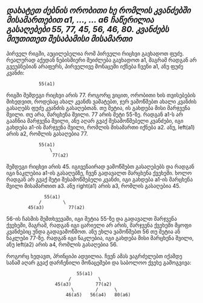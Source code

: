 ***__დახატეთ ძებნის ორობითი ხე რომლის კვანძებში მისამართებით a1, ..., ... a6 ჩაწერილია გასაღებები 55, 77, 45, 56, 46, 80. კვანძებს მიუთითეთ შესაბამისი მისამართი__***
-------------------
პირველ რიგში, აუცილებელია რომ პირველი რიცხვი გავხადოთ ფუძე. რეალურად აქედან ნებისმიერი შეიძლება გავხადოთ a1, მაგრამ რადგან არ გვეუბნებიან არაფერს, პირველივე მონაცემი იქნება ჩვენი a1, ანუ ფუძე კვანძი:
```
            55(a1)
```
რიგში შემდეგი რიცხვი არის 77. როგორც ვიცით, ორობითი ხის თვისებების მიხედვით, როდესაც ახალ კვანძს ვამატებთ, ჯერ ვამოწმებთ ახალი კვანძის გასაღებს ფუძე კვანძის გასაღებთან. თუ მეტია, ის გახდება მისი მარჯვენა შვილი. თუ არა,  მარცხენა შვილი. 77 არის მეტი 55-ზე. რადგან a1-ს არ გააჩნია მარჯვენა შვილი, ანუ აღარ გვაქ შესამოწმებელი კვანძები, იგი გახდება a1-ის მარჯვენა შვილი, რომლის მისამართი იქნება a2. ანუ, left(a1) არის a2, რომლის გასაღებია 77.
```
            55(a1)
                \
                 77(a2)
```
შემდეგი რიცხვი არის 45. იგივენაირად ვამოწმებთ გასაღებებს და რადგან იგი ნაკლებია a1-ის გასაღებზე, ჩვენ გადავალთ მარცხენა ქვეხეში. ხოლო რადგან არ გვაქ მეტი შესამოწმებელი კვანძი, იგი გახდება a1-ის მარცხენა შვილი მისამართით a3. ანუ right(a1) არის a3, რომლის გასაღებია 45.
```
              55(a1)
            /        \
        45(a3)         77(a2)
```
56-ის ჩასმის შემთხვევაში, იგი მეტია 55-ზე და გადავალთ მარჯვენა ქვეხეში, მაგრამ, რადგან იგი ცარიელი არ არის, მარჯვენა ქვეხეში მყოფი კვანძებიც უნდა გადავამოწმოთ. ანუ ეხლა ვამოწმებთ 56 თუ მეტია ან ნაკლები 77-ზე. რადგან იგი ნაკლებია, იგი გახდება მისი მარცხენა შვილი, ანუ left(a2) არის a4, რომლის გასაღებია 56.

როგორც ხედავთ, პრინციპი ადვილია. ჩვენ ამას ვაგრძელებთ იქამდე სანამ აღარ გვაქ დარჩენილი მონაცემები და საბოლოო ქვეხე გამოგვივა:
```
                          55(a1)
                       /          \
                  45(a3)         77(a2)
                        \        /      \
                      46(a5)   56(a4)   80(a6)
```
